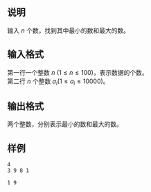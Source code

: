 <h2>说明</h2>

输入 $n$ 个数，找到其中最小的数和最大的数。
<h2>输入格式</h2>

第一行一个整数 $n$ ($1≤n≤100$)，表示数据的个数。<br>第二行 $n$ 个整数 $a_i$($1≤a_i≤10000$)。

<h2>输出格式</h2>

两个整数，分别表示最小的数和最大的数。

<h2>样例</h2>
<pre><code class="language-input1">4
3 9 8 1</code></pre><pre><code class="language-output1">1 9</code></pre>
